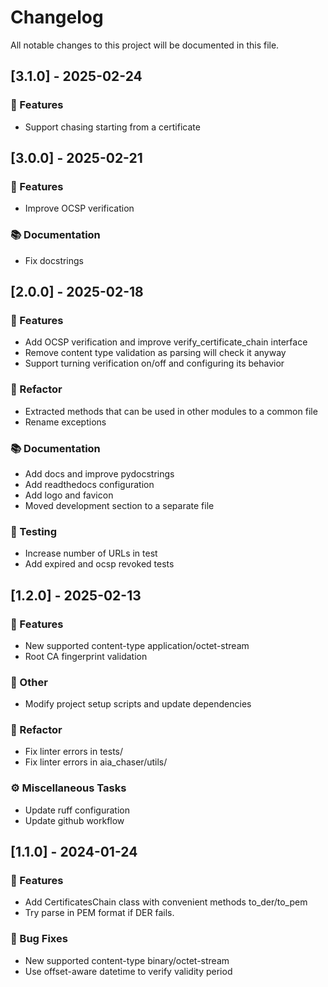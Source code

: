 # Changelog

All notable changes to this project will be documented in this file.

## [3.1.0] - 2025-02-24

### 🚀 Features

- Support chasing starting from a certificate

## [3.0.0] - 2025-02-21

### 🚀 Features

- Improve OCSP verification

### 📚 Documentation

- Fix docstrings

## [2.0.0] - 2025-02-18

### 🚀 Features

- Add OCSP verification and improve verify_certificate_chain interface
- Remove content type validation as parsing will check it anyway
- Support turning verification on/off and configuring its behavior

### 🚜 Refactor

- Extracted methods that can be used in other modules to a common file
- Rename exceptions

### 📚 Documentation

- Add docs and improve pydocstrings
- Add readthedocs configuration
- Add logo and favicon
- Moved development section to a separate file

### 🧪 Testing

- Increase number of URLs in test
- Add expired and ocsp revoked tests

## [1.2.0] - 2025-02-13

### 🚀 Features

- New supported content-type application/octet-stream
- Root CA fingerprint validation

### 💼 Other

- Modify project setup scripts and update dependencies

### 🚜 Refactor

- Fix linter errors in tests/
- Fix linter errors in aia_chaser/utils/

### ⚙️ Miscellaneous Tasks

- Update ruff configuration
- Update github workflow

## [1.1.0] - 2024-01-24

### 🚀 Features

- Add CertificatesChain class with convenient methods to_der/to_pem
- Try parse in PEM format if DER fails.

### 🐛 Bug Fixes

- New supported content-type binary/octet-stream
- Use offset-aware datetime to verify validity period

<!-- generated by git-cliff -->
